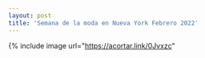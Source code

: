 ```yaml
---
layout: post
title: 'Semana de la moda en Nueva York Febrero 2022'
---
```

{% include image url="https://acortar.link/0Jvxzc"
